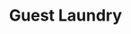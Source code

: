 ---
title: "Guest Laundry"
url: /lake-buena-vista/guest-laundry-north-cove-road/
shop: Wäscherei
---